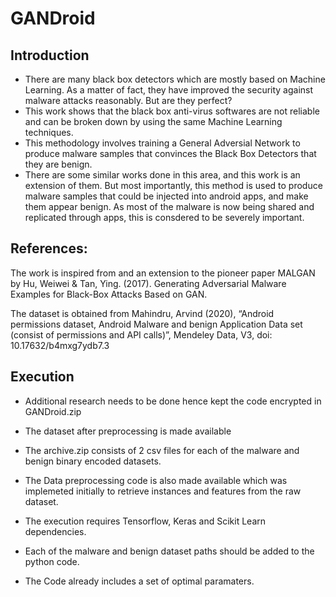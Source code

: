 # GANDroid

## Introduction
* There are many black box detectors which are mostly based on Machine Learning. As a matter of fact, they have improved the security against malware attacks reasonably. But are they perfect?
* This work shows that the black box anti-virus softwares are not reliable and can be broken down by using the same Machine Learning techniques.
* This methodology involves training a General Adversial Network to produce malware samples that convinces the Black Box Detectors that they are benign.
* There are some similar works done in this area, and this work is an extension of them. But most importantly, this method is used to produce malware samples that could be injected into android apps, and make them appear benign. As most of the malware is now being shared and replicated through apps, this is consdered to be severely important.

## References:
The work is inspired from and an extension to the pioneer paper MALGAN by
Hu, Weiwei & Tan, Ying. (2017). Generating Adversarial Malware Examples for Black-Box Attacks Based on GAN. 

The dataset is obtained from 
Mahindru, Arvind (2020), “Android permissions dataset, Android Malware and benign Application Data set (consist of permissions and API calls)”, Mendeley Data, V3, doi: 10.17632/b4mxg7ydb7.3

## Execution
* Additional research needs to be done hence kept the code encrypted in GANDroid.zip

* The dataset after preprocessing is made available 

* The archive.zip consists of 2 csv files for each of the malware and benign binary encoded datasets.

* The Data preprocessing code is also made available which was implemeted initially to retrieve instances and features from the raw dataset. 

* The execution requires Tensorflow, Keras and Scikit Learn dependencies.

* Each of the malware and benign dataset paths should be added to the python code.

* The Code already includes a set of optimal paramaters. 


